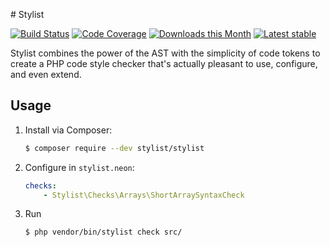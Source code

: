 # Stylist

[![Build Status](https://img.shields.io/travis/php-stylist/Stylist.svg)](https://travis-ci.org/php-stylist/Stylist)
[![Code Coverage](https://img.shields.io/codecov/c/github/php-stylist/Stylist.svg)](https://codecov.io/gh/php-stylist/Stylist)
[![Downloads this Month](https://img.shields.io/packagist/dm/stylist/stylist.svg)](https://packagist.org/packages/stylist/stylist)
[![Latest stable](https://img.shields.io/packagist/v/stylist/stylist.svg)](https://packagist.org/packages/stylist/stylist)

Stylist combines the power of the AST with the simplicity of code tokens to create a PHP code style checker that's
actually pleasant to use, configure, and even extend.


## Usage

1. Install via Composer:

	```bash
	$ composer require --dev stylist/stylist
	```

2. Configure in `stylist.neon`:

	```yaml
	checks:
	    - Stylist\Checks\Arrays\ShortArraySyntaxCheck
	```

3. Run

	```bash
	$ php vendor/bin/stylist check src/
	```
